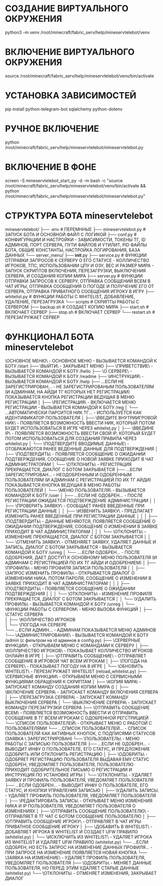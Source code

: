 # СОЗДАНИЕ ВИРТУАЛЬНОГО ОКРУЖЕНИЯ
python3 -m venv /root/minecraft/fabric_serv/help/mineservtelebot/venv
# ВКЛЮЧЕНИЕ ВИРТУАЛЬНОГО ОКРУЖЕНИЯ
source /root/minecraft/fabric_serv/help/mineservtelebot/venv/bin/activate
# УСТАНОВКА ЗАВИСИМОСТЕЙ
pip install python-telegram-bot sqlalchemy python-dotenv
# РУЧНОЕ ВКЛЮЧЕНИЕ
python /root/minecraft/fabric_serv/help/mineservtelebot/mineservtelebot.py
# ВКЛЮЧЕНИЕ В ФОНЕ
screen -S mineservtelebot_start_py -d -m bash -c "source /root/minecraft/fabric_serv/help/mineservtelebot/venv/bin/activate && python /root/minecraft/fabric_serv/help/mineservtelebot/mineservtelebot.py"

# СТРУКТУРА БОТА mineservtelebot
mineservtelebot/
├── .env                  			# ПЕРЕМННЫЕ
├── mineservtelebot.py              # ЗАПУСК БОТА И ОСНОВНОЙ ФАЙЛ С ЛОГИКОЙ
├── conf.py              			# КОНФИГУРАЦИИ И НАСТРОЙКИ - ЗАВИСИМОСТИ, ТОКЕНЫ ТГ, ID АДМИНОВ, ПОРТ СЕРВЕРА, ПУТИ ФАЙЛОВ И УТИЛИТ, PID ФАЙЛЫ БОТА, ОБЩИЕ КОНСТАНТЫ, НАСТРОЙКА ЛОГИРОВАНИЯ, БАЗА ДАННЫХ 
└── server_menu/
	├── __init__.py
	├── service.py       			# ФУНКЦИИ ОТПРАВКИ ЗАПРОСОВ К СЕРВЕРУ О ЕГО СТАТУСЕ - КОЛЛИЧЕСТВО ИГРОКОВ, ТПС, ИСПОЛЬЗОВАНИИ ЦПУ И ОЗУ, ВЕС И РАЗМЕР МИРА - ЗАПУСК СКРИПТОВ ВКЛЮЧЕНИЯ, ПЕРЕЗАГРУЗКИ, ВЫКЛЮЧЕНИЯ СЕРВЕРА, И СОЗДАНИЯ КОПИИ МИРА
	├── server.py           		# ФУНКЦИИ ОТПРАВКИ ЗАПРОСОВ К СЕРВЕРУ, ОТПРАВКА СООБЩЕНИЙ ВСЕМ В ЧАТ ИГРЫ, ОТПРАВКА СООБЩЕНИЯ О ПОГОДЕ И ПОЛУЧЕНИЕ ЕГО ОТ СЕРВЕРА, ОТПРАВКА ПРИВАТНОГО СООБЩЕНИЯ ИГРОКУ В ИГРУ
	├── whitelist.py			  	# ФУНКЦИИ РАБОТЫ С WHITELIST, ДОБАВЛЕНИЕ, УДАЛЕНИЕ, ПЕРЕЗАГРУЗКА
	└── scripts			  			# СКРИПТЫ РАБОТЫ С СЕРВЕРОМ
		├── backup.sh  				# СОЗДАЕТ КОПИЮ МИРА
		├── start.sh  				# ВКЛЮЧАЕТ СЕРВЕР
		├── stop.sh  				# ВКЛЮЧАЕТ СЕРВЕР
		└── restart.sh  			# ПЕРЕЗАГРУЖАЕТ СЕРВЕР

# ФУНКЦИОНАЛ БОТА mineservtelebot
\ОСНОВНОЕ МЕНЮ\ - ОСНОВНОЕ МЕНЮ - ВЫЗЫВАЕТСЯ КОМАНДОЙ К БОТУ /start 
├── \ВЫЙТИ\ - ЗАКРЫВАЕТ МЕНЮ
├── \ПРИВЕТСТВИЕ\ - ВЫЗЫВАЕТСЯ КОМАНДОЙ К БОТУ /hello 
├── \О СЕРВЕРЕ\ - ВЫЗЫВАЕТСЯ КОМАНДОЙ К БОТУ /readme 
├── \ИНСТРУКЦИЯ\ - ВЫЗЫВАЕТСЯ КОМАНДОЙ К БОТУ /help 
├── ...ЕСЛИ НЕ ЗАРЕГИСТРИРОВАН... - НЕ ЗАРЕГИСТРИРОВАНЫМ ПОЛЬЗОВАТЕЛЯМ (И АДМИНАМ, НА АЙДИ ТГ КОТОРЫХ НЕТ РЕГИСТРАЦИИ) ПОКАЗЫВАЕТСЯ КНОПКА РЕГИСТРАЦИИ ВЕДУЩАЯ В МЕНЮ РЕГИСТРАЦИИ 
│   ├── \РЕГИСТРАЦИЯ\ - ВКЛЮЧАЕТСЯ МЕНЮ РЕГИСТРАЦИИ - ВЫЗЫВАЕТСЯ КОМАНДОЙ К БОТУ /reg 
│   └── ...АВТОМАТИЧЕСКИ ПАРСИТСЯ НИК ТГ... - ИСПОЛЬЗУЕТСЯ КАК ИДЕНТИФИКАТОР ПОЛЬЗОВАТЕЛЯ
│   	├── \ВВЕДИТЕ ВНУТРИИГРОВОЙ НИК\ - ПОЯВЛЯЕТСЯ ВОЗМОЖНОСТЬ ВВЕСТИ НИК, КОТОРЫЙ ПОТОМ БУДЕТ ИСПОЛЬЗОВАТЬСЯ В ИГРЕ ЧЕРЕЗ whitelist.py
│   	├── \ВВЕДИНЕ IP\ - ПОЯВЛЯЕТСЯ ВОЗМОЖНОСТЬ ВВЕСТИ СВОЙ IP, КОТОРЫЙ БУДЕТ ПОТОМ ИСПОЛЬЗОВАТЬСЯ ДЛЯ СОЗДАНИЯ ПРАВИЛА ЧЕРЕЗ whitelist.py
│   	└── \ПОДТВЕРДИТЕ ВВОДИМЫЕ ДАННЫЕ\ - ОТОБРАЖАЮТСЯ РАНЕЕ ВЕДЕННЫЕ ДАННЫЕ ДЛЯ ПОДТВЕРЖДЕНИЯ
│   		├── \ПОДТВЕРДИТЬ\ - ПОЯВЛЯЕТСЯ СООБЩЕНИЕ О ОЖИДАНИИ ПОДТВЕРЖДЕНИЯ, СООБЩЕНИЕ О НОВОЙ ЗАЯВКЕ ПРИХОДИТ В ЧАТ АДМИНИСТРАТОРАМ
│   		└── \ОТКЛОНИТЬ\ - РЕГИСТРАЦИЯ ПРЕКРАЩАЕТСЯ, ДИАЛОГ С БОТОМ ЗАКРЫВАЕТСЯ
├── ...ЕСЛИ ЗАРЕГИСТРИРОВАН... - НЕОДОБРЕННЫМ И ОДОБРЕННЫМ ПОЛЬЗОВАТЕЛЯМ (И АДМИНАМ С РЕГИСТРАЦИЕЙ ПО ИХ ТГ АЙДИ) ПОКАЗЫВАЕТСЯ КНОПКА ВЕДУЩАЯ В МЕНЮ РАБОТЫ ПОЛЬЗОВАТЕЛЕЙ
│   └── \МЕНЮ ПОЛЬЗОВАТЕЛЯ\ - ВЫЗЫВАЕТСЯ КОМАНДОЙ К БОТУ /user 
│   	├── ...ЕСЛИ НЕ ОДОБРЕН... - ПОСЛЕ РЕГИСТРАЦИИ ОЖИДАЕТСЯ ПОДТВЕРЖДЕНИЕ АДМИНИСТРАЦИИ
│   	│   ├── \ПРОВЕРИТЬ ЗАЯВКУ\ - СООБЩАЕТ РАНЕЕ ВВЕДЕННЫЕ ПРИ РЕГИСТРАЦИИ ДАННЫЕ
│   	│   ├── \ИЗВЕНИТЬ ЗАЯВКУ\ - ПРЕДЛАГАЕТ ИЗМЕНИТЬ РАНЕЕ ВВЕДЕННЫЕ ПРИ РЕГИСТРАЦИИ ДАННЫЕ
│   	│   │   ├── \ПОДТВЕРДИТЬ\ - ДАННЫЕ МЕНЯЮТСЯ, ПОЯВЛЯЕТСЯ СООБЩЕНИЕ О ОЖИДАНИИ ПОДТВЕРЖДЕНИЯ, СООБЩЕНИЕ О ИЗМЕНЕНИИ В ЗАЯВКЕ ПРИХОДИТ В ЧАТ АДМИНИСТРАТОРАМ
│   	│   │   └── \ОТКЛОНИТЬ\ - ИЗМЕНЕНИЕ ПРЕКРАЩАЕТСЯ, ДИАЛОГ С БОТОМ ЗАКРЫВАЕТСЯ
│   	│   └── \ОТМЕНИТЬ ЗАЯВКУ\ - ОТМЕНЯЯЕТ ЗАЯВКУ, УДАЛЯЕТ ДАННЫЕ И ЗАПИСЬ, ДИАЛОГ С БОТОМ ЗАКРЫВАЕТСЯ - ВЫЗЫВАЕТСЯ КОМАНДОЙ К БОТУ /unreg
│   	└── ....ЕСЛИ ОДОБРЕН... - ПОСЛЕ ОДОБРЕНИЯ, ДАЕТ ДОСТУП К ОСНОВНОМУ МЕНЮ ПОЛЬЗОВАТЕЛЯ (И АДМИНАМ С РЕГИСТРАЦИЕЙ ПО ИХ ТГ АЙДИ И ОДОБРЕНИЕМ)
│   		├── \ПРОФИЛЬ\ - МЕНЮ ПРОФИЛЯ ЗАПИСИ ПОЛЬЗОВАТЕЛЯ
│   		│   ├── \ЗАПРОС ИЗМЕНИТЬ ПРОФИЛЬ\ - ОТКРЫВАЕТСЯ ДИАЛОГ О ИЗМЕНЕНИИ НИКА, ПОТОМ ПАРОЛЯ, СООБЩЕНИЕ О ИЗМЕНЕНИИ В ЗАЯВКЕ ПРИХОДИТ В ЧАТ АДМИНИСТРАТОРАМ
│   		│   │   ├── \ПОДТВЕРДИТЬ\ - ПОЯВЛЯЕТСЯ СООБЩЕНИЕ О ОЖИДАНИИ ПОДТВЕРЖДЕНИЯ 
│   		│   │   └── \ОТКЛОНИТЬ\ - ИЗМЕНЕНИЕ ПРОФИЛЯ ПРЕКРАЩАЕТСЯ, ДИАЛОГ С БОТОМ ЗАКРЫВАЕТСЯ
│   		│   └── \УДАЛИТЬ ПРОФИЛЬ\ - ВЫЗЫВАЕТСЯ КОМАНДОЙ К БОТУ /unreg
│   		└── \ФУНКЦИИ РАБОТЫ С СЕРВЕРОМ\ - МЕНЮ ВЫЗОВА ФУНКЦИЙ 
│   			├── \СТАТУС СЕРВЕРА\
│   			├── \КОЛЛИЧЕСТВО ИГРОКОВ\
│   			└── \ПОГОДА НА СЕРВЕРЕ\
└── ...ЕСЛИ АДМИН... - АДМИНАМ ПОКАЗЫВАЕТСЯ МЕНЮ АДМИНОВ
	└── \АДМИНИСТРИРОВАНИЕ\ - ВЫЗЫВАЕТСЯ КОМАНДОЙ К БОТУ /admin (с фильтром на id админов в config.py)
		├── \СЕРВЕРНЫЕ ФУНКЦИИ\ - ОТКРЫВАЕМ МЕНЮ С КОМАНДАМИ К СЕРВЕРУ
		│   ├── \КОЛЛИЧЕСТВО ИГРОКОВ\ - ПОКАЗЫВАЕТ КОЛЛИЧЕСТВО ИГРОКОВ ОНЛАЙН В ИГРЕ
		│   ├── \ОТПРАВИТЬ СООБЩЕНИЕ\ - ОТПРАВЛЯЕТ СООБЩЕНИЕ В ИГРОВОЙ ЧАТ ВСЕМ ИГРОКАМ
		│   ├── \ПОГОДА НА СЕРВЕРЕ\ - ПОКАЗЫВАЕТ ПОГОДУ НА В ИГРЕ
		│   └── \ОБНОВИТЬ WHITELIST\ - ПЕРЕЗАГРУЖАЕТ WHITELIST (reload_whitelist.py)
		├── \СЕРВИСНЫЕ ФУНКЦИИ\ - ОТКРЫВАЕМ МЕНЮ С СЕРВИСНЫМИ ФУНКЦИЯМИ ОБРАЩЕНИЯ К СКРИПТАМ
		│   ├── \КОПИЯ МИРА\ - ЗАПУСКАЕТ КОМАНДУ СОЗДАНИЯ КОПИИ МИРА ()
		│   ├── \ВКЛЮЧЕНИЕ СЕРВЕРА\ - ЗАПУСКАЕТ КОМАНДУ ВКЛЮЧЕНИЯ СЕРВЕРА 
		│   ├── \ПЕРЕЗАГРУЗКА СЕРВЕРА\ - ЗАПУСКАЕТ КОМАНДУ ВЫКЛЮЧЕНИЯ СЕРВЕРА
		│   └── \ВЫКЛЮЧЕНИЕ СЕРВЕРА\ - ЗАПУСКАЕТ КОМАНДУ ПЕРЕЗАГРУЗКИ СЕРВЕРА
		├── \ОТПРАВИТЬ СООБЩЕНИЕ ВСЕМ\ - ПОЯВЛЯЕТСЯ ВОЗМОЖНОСТЬ ВВЕСТИ И ОТПРАВИТЬ СООБЩЕНИЕ В ТГ ВСЕМ ИГРОКАМ С ОДОБРЕННОЙ РЕГСТРИЦИЕЙ
		└── \СПИСОК ПОЛЬЗОВАТЕЛЕЙ\ - ОТКРЫВАЕТ МЕНЮ С РАБОТОЙ С ПОЛЬЗОВАТЕЛЯМИ
			└── ...СПИСОК ПОЛЬЗОВАТЕЛЕЙ... - СПИСОК ПОЛЬЗОВАТЕЛЙ КАК АКТИВНЫХ КНОПОК, С ПОДПИСЯМИ СТАТУСОВ (ЗАЯВКА \ ЗАРЕГИСТРИРОВАН)
				└── \ПОЛЬЗОВАТЕЛЬ\ - МЕНЮ РАБОТЫ С ЗАПИСЬЮ ПОЛЬЗОВАТЕЛЯ
					├── ...ЕСЛИ НЕ ОДОБРЕН... - ВЫВОДИТ ИНФУ О ПОЛЬЗОВАТЕЛЕ, ЕГО СТАТУС, И ПРЕДЛОЖЕНИЕ ОДОБРИТЬ ИЛИ ОТКЛОНИТЬ РЕГИСТРАЦИЮ
					│   ├── \ОДОБРИТЬ\ - ОДОБРЯЕТ РЕГИСТРАЦИЮ ПОЛЬЗОВАТЕЛЯ ВЫДАВАЯ ЕМУ СТАТУС ОДОБРЕН, УВЕДОМЛЯЕТ ПОЛЬЗОВАТЕЛЯ, ПОЛЬЗОВАТЕЛЮ ПРИХОДИТ ОДОБРИТЕЛЬНОЕ ПИСЬМО О РЕГИСТРАЦИИ И ИНСТРУКЦИЯ ПО УСТАНОВКЕ ИГРЫ
					│   └── \ОТКЛОНИТЬ\ - УДАЛЯЕТ ЗАЯВКУ И ПРОФИЛЬ ПОЛЬЗОВАТЕЛЯ, УВЕДОМЛЯЕТ ПОЛЬЗОВАТЕЛЯ
					├── ...ЕСЛИ ОДОБРЕН... - ВЫВОДИТ ИНФУ О ПОЛЬЗОВАТЕЛЕ, ЕГО СТАТУС, И КНОПКИ  УПРАВЛЕНИЯ ЗАПИСЬЮ
					│   ├── \УДАЛИТЬ ЗАПИСЬ\ - УДАЛЯЕТ ПРОФИЛЬ ПОЛЬЗОВАТЕЛЯ, УВЕДОМЛЯЕТ ПОЛЬЗОВАТЕЛЯ
					│   ├── \РЕДАКТИРОВАТЬ ЗАПИСЬ\ - ОТКРЫВАЕТ МЕНЮ ИЗМЕНЕНИЯ НИКА И IP ПОЛЬЗОВАТЕЛЯ, УВЕДОМЛЯЕТ ПОЛЬЗОВАТЕЛЯ О ИЗМЕНЕНИЯХ
					│   ├── \ОТПРАВИТЬ СООБЩЕНИЕ ПОЛЬЗОВАТЕЛЮ\ - ОТПРАВЛЯЕТ В ТГ ЧАТ С БОТОМ СООБЩЕНИЕ ПОЛЬЗОВАТЕЛЮ
					│   ├── \ОТПРАВИТЬ СООБЩЕНИЕ ИГРОКУ\ - ОТПРАВЛЯЕТ В ЧАТ ИГРЫ ПРИВАТНОЕ СООБЩЕНИЕ ИГРОКУ
					│   ├── \ДОБАВИТЬ В WHITELIST\ - ДОБАВЛЯЕТ ИГРОКА В WHITELIST И СОЗДАЕТ UFW ПРАВИЛО (whitelist.py)
					│   └── \ИСКЛЮЧИТЬ ИЗ WHITELIST\ - УДАЛЯЕТ ИГРОКА ИЗ WHITELIST И УДАЛЯЕТ UFW ПРАВИЛО (whitelist.py)
					└── ...ЕСЛИ ОДОБРЕН, НО ЕСТЬ ЗАПРОС НА ИЗМЕНЕНИЕ ДАННЫХ ПРОФИЛЯ... - ПРИ ЗАПРОСЕ НА ИЗМЕНЕНИЕ ПОЯВЛЯЕТСЯ НОВАЯ КНОПКА
						└── \ЗАЯВКА НА ИЗМЕНЕНИЕ\ - УДАЛЯЕТ ПРОФИЛЬ ПОЛЬЗОВАТЕЛЯ, УВЕДОМЛЯЕТ ПОЛЬЗОВАТЕЛЯ
							├── \ОДОБРИТЬ\ - МЕНЯЕТ ДАННЫЕ ПОЛЬЗОВАТЕЛЯ, НО ПЕРЕД ЭТИМ УДАЛЯЕТ СТАРЫЕ ДАННЫЕ (whitelist.py)
							└── \ОТКЛОНИТЬ\ - ОТМЕНЯЕТ ИЗМЕНЕНИЯ, ЗАКРЫВАЕТ ДИАЛОГ


